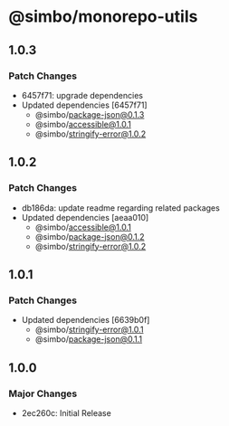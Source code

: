 # @simbo/monorepo-utils

## 1.0.3

### Patch Changes

- 6457f71: upgrade dependencies
- Updated dependencies [6457f71]
  - @simbo/package-json@0.1.3
  - @simbo/accessible@1.0.1
  - @simbo/stringify-error@1.0.2

## 1.0.2

### Patch Changes

- db186da: update readme regarding related packages
- Updated dependencies [aeaa010]
  - @simbo/accessible@1.0.1
  - @simbo/package-json@0.1.2
  - @simbo/stringify-error@1.0.2

## 1.0.1

### Patch Changes

- Updated dependencies [6639b0f]
  - @simbo/stringify-error@1.0.1
  - @simbo/package-json@0.1.1

## 1.0.0

### Major Changes

- 2ec260c: Initial Release
